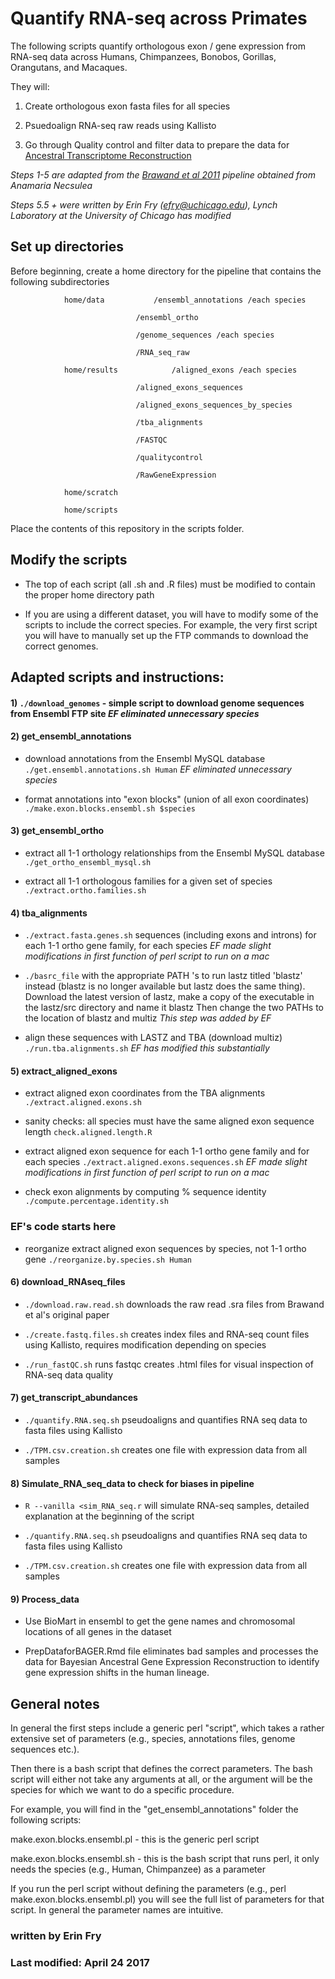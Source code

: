 # Quantify RNA-seq across Primates

The following scripts quantify orthologous exon / gene expression from RNA-seq data across Humans, Chimpanzees, Bonobos, Gorillas, Orangutans, and Macaques.

They will:

1) Create orthologous exon fasta files for all species

2) Psuedoalign RNA-seq raw reads using Kallisto

3) Go through Quality control and filter data to prepare the data for [Ancestral Transcriptome Reconstruction](https://github.com/erinfry6/AncGeneExpReconstructionBT)

*Steps 1-5 are adapted from the [Brawand et al 2011](http://www.ncbi.nlm.nih.gov/pubmed/22012392) pipeline obtained from Anamaria Necsulea*


*Steps 5.5 + were written by Erin Fry (efry@uchicago.edu), Lynch Laboratory at the University of Chicago has modified*

## Set up directories

Before beginning, create a home directory for the pipeline that contains the following subdirectories

				home/data  			/ensembl_annotations /each species

		   						/ensembl_ortho

		   						/genome_sequences /each species
		   						
		   						/RNA_seq_raw

				home/results 			/aligned_exons /each species

								/aligned_exons_sequences
								
								/aligned_exons_sequences_by_species

								/tba_alignments
								
								/FASTQC
								
								/qualitycontrol
								
								/RawGeneExpression

				home/scratch

				home/scripts

Place the contents of this repository in the scripts folder.


## Modify the scripts

 - The top of each script (all .sh and .R files) must be modified to contain the proper home directory path
 
 - If you are using a different dataset, you will have to modify some of the scripts to include the correct species. For example, the very first script you will have to manually set up the FTP commands to download the correct genomes.


## Adapted scripts and instructions:

#### 1) `./download_genomes`  - simple script to download genome sequences from Ensembl FTP site  *EF eliminated unnecessary species*

#### 2) get_ensembl_annotations 

  - download annotations from the Ensembl MySQL database `./get.ensembl.annotations.sh Human` *EF eliminated unnecessary species*

 -  format annotations into "exon blocks" (union of all exon coordinates) `./make.exon.blocks.ensembl.sh $species`

#### 3) get_ensembl_ortho

 - extract all 1-1 orthology relationships from the Ensembl MySQL database `./get_ortho_ensembl_mysql.sh`

 - extract all 1-1 orthologous families for a given set of species `./extract.ortho.families.sh`

#### 4) tba_alignments

 - `./extract.fasta.genes.sh` sequences (including exons and introns) for each 1-1 ortho gene family, for each species *EF made slight modifications in first function of perl script to run on a mac*
 
 - `./basrc_file` with the appropriate PATH 's to run lastz titled 'blastz' instead (blastz is no longer available but lastz does the same thing).
 	Download the latest version of lastz, make a copy of the executable in the lastz/src directory and name it blastz
 	Then change the two PATHs to the location of blastz and multiz  *This step was added by EF*
 	
 - align these sequences with LASTZ and TBA (download multiz) `./run.tba.alignments.sh` *EF has modified this substantially*

#### 5) extract_aligned_exons

 - extract aligned exon coordinates from the TBA alignments `./extract.aligned.exons.sh`

 - sanity checks:  all species must have the same aligned exon sequence length `check.aligned.length.R`

 - extract aligned exon sequence for each 1-1 ortho gene family and for each species `./extract.aligned.exons.sequences.sh` *EF made slight modifications in first function of perl script to run on a mac*

 - check exon alignments by computing % sequence identity `./compute.percentage.identity.sh`
 
  ### EF's code starts here
 
 - reorganize extract aligned exon sequences by species, not 1-1 ortho gene `./reorganize.by.species.sh Human`
 
 
#### 6) download_RNAseq_files

 - `./download.raw.read.sh` downloads the raw read .sra files from Brawand et al's original paper
 
 - `./create.fastq.files.sh` creates index files and RNA-seq count files using Kallisto, requires modification depending on species
 
 - `./run_fastQC.sh` runs fastqc creates .html files for visual inspection of RNA-seq data quality
 
 #### 7) get_transcript_abundances

 - `./quantify.RNA.seq.sh` pseudoaligns and quantifies RNA seq data to fasta files using Kallisto
 
 - `./TPM.csv.creation.sh` creates one file with expression data from all samples
 
 
 #### 8) Simulate_RNA_seq_data to check for biases in pipeline
 
 - `R --vanilla <sim_RNA_seq.r` will simulate RNA-seq samples, detailed explanation at the beginning of the script
 
 - `./quantify.RNA.seq.sh` pseudoaligns and quantifies RNA seq data to fasta files using Kallisto
 
 - `./TPM.csv.creation.sh` creates one file with expression data from all samples
 
 
 
 #### 9) Process_data
 
 - Use BioMart in ensembl to get the gene names and chromosomal locations of all genes in the dataset
 
 - PrepDataforBAGER.Rmd file eliminates bad samples and processes the data for Bayesian Ancestral Gene Expression Reconstruction to identify gene expression shifts in the human lineage.
 
 
## General notes
In general the first steps include a generic perl "script", which takes a rather extensive set of parameters (e.g., species, annotations files, genome sequences etc.). 

Then there is a bash script that defines the correct parameters. The bash script will either not take any arguments at all, or the argument will be the species for which we want to do a specific procedure. 

For example, you will find in the "get_ensembl_annotations" folder the following scripts:

make.exon.blocks.ensembl.pl - this is the generic perl script

make.exon.blocks.ensembl.sh - this is the bash script that runs perl, it only needs the species (e.g., Human, Chimpanzee) as a parameter

If you run the perl script without defining the parameters (e.g., perl make.exon.blocks.ensembl.pl)  you will see the full list of parameters for that script. In general the parameter names are intuitive. 





### written by Erin Fry
### Last modified: April 24 2017
